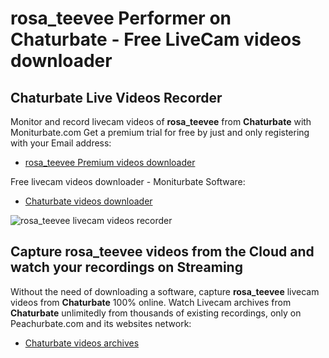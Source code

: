 # rosa_teevee Performer on Chaturbate - Free LiveCam videos downloader

## Chaturbate Live Videos Recorder

Monitor and record livecam videos of **rosa_teevee** from **Chaturbate** with Moniturbate.com
Get a premium trial for free by just and only registering with your Email address:
* [rosa_teevee Premium videos downloader](https://moniturbate.com/request-demo-licence-key.html)

Free livecam videos downloader - Moniturbate Software:
* [Chaturbate videos downloader](https://moniturbate.com/moniturbate-download-software.html)

![rosa_teevee livecam videos recorder](https://peachurnet.com/templates/moniturbate-software.png)


## Capture rosa_teevee videos from the Cloud and watch your recordings on Streaming

Without the need of downloading a software, capture **rosa_teevee** livecam videos from **Chaturbate** 100% online.
Watch Livecam archives from **Chaturbate** unlimitedly from thousands of existing recordings, only on Peachurbate.com and its websites network:
* [Chaturbate videos archives](https://peachurnet.com/)